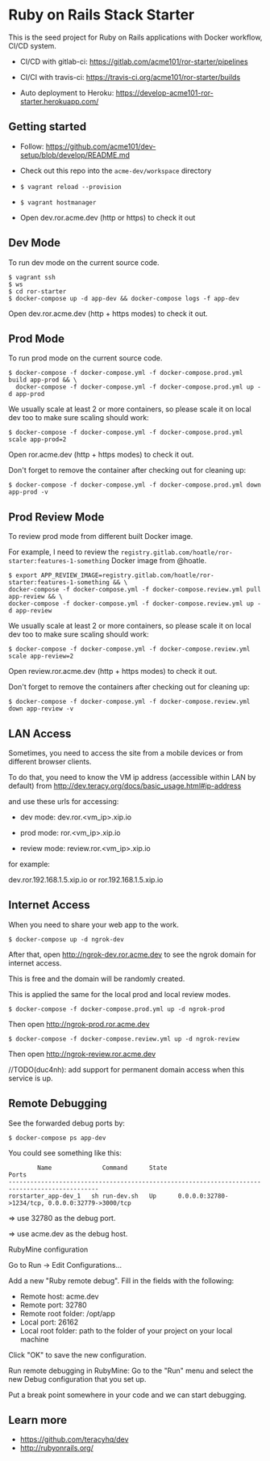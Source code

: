 # Ruby on Rails Stack Starter

This is the seed project for Ruby on Rails applications with Docker workflow, CI/CD system.

- CI/CD with gitlab-ci: https://gitlab.com/acme101/ror-starter/pipelines
- CI/CI with travis-ci: https://travis-ci.org/acme101/ror-starter/builds

- Auto deployment to Heroku: https://develop-acme101-ror-starter.herokuapp.com/

## Getting started

- Follow: https://github.com/acme101/dev-setup/blob/develop/README.md

- Check out this repo into the `acme-dev/workspace` directory

- `$ vagrant reload --provision`

- `$ vagrant hostmanager`

- Open dev.ror.acme.dev (http or https) to check it out


## Dev Mode

To run dev mode on the current source code.

```
$ vagrant ssh
$ ws
$ cd ror-starter
$ docker-compose up -d app-dev && docker-compose logs -f app-dev
```

Open dev.ror.acme.dev (http + https modes) to check it out.

## Prod Mode

To run prod mode on the current source code.

```
$ docker-compose -f docker-compose.yml -f docker-compose.prod.yml build app-prod && \
  docker-compose -f docker-compose.yml -f docker-compose.prod.yml up -d app-prod
```

We usually scale at least 2 or more containers, so please scale it on local dev too to make sure scaling should work:

```
$ docker-compose -f docker-compose.yml -f docker-compose.prod.yml scale app-prod=2
```

Open ror.acme.dev (http + https modes) to check it out.


Don't forget to remove the container after checking out for cleaning up:

```
$ docker-compose -f docker-compose.yml -f docker-compose.prod.yml down app-prod -v
```

## Prod Review Mode

To review prod mode from different built Docker image.

For example, I need to review the `registry.gitlab.com/hoatle/ror-starter:features-1-something` Docker image
from @hoatle.

```
$ export APP_REVIEW_IMAGE=registry.gitlab.com/hoatle/ror-starter:features-1-something && \
docker-compose -f docker-compose.yml -f docker-compose.review.yml pull app-review && \
docker-compose -f docker-compose.yml -f docker-compose.review.yml up -d app-review
```

We usually scale at least 2 or more containers, so please scale it on local dev too to make sure scaling should work:

```
$ docker-compose -f docker-compose.yml -f docker-compose.review.yml scale app-review=2
```


Open review.ror.acme.dev (http + https modes) to check it out.


Don't forget to remove the containers after checking out for cleaning up:

```
$ docker-compose -f docker-compose.yml -f docker-compose.review.yml down app-review -v
```

## LAN Access

Sometimes, you need to access the site from a mobile devices or from different browser clients.

To do that, you need to know the VM ip address (accessible within LAN by default) from
http://dev.teracy.org/docs/basic_usage.html#ip-address

and use these urls for accessing:

- dev mode: dev.ror.\<vm_ip>.xip.io

- prod mode: ror.\<vm_ip>.xip.io

- review mode: review.ror.\<vm_ip>.xip.io

for example:

dev.ror.192.168.1.5.xip.io or ror.192.168.1.5.xip.io


## Internet Access

When you need to share your web app to the work.

```
$ docker-compose up -d ngrok-dev
```

After that, open http://ngrok-dev.ror.acme.dev to see the ngrok domain for internet access.

This is free and the domain will be randomly created.

This is applied the same for the local prod and local review modes.

```
$ docker-compose -f docker-compose.prod.yml up -d ngrok-prod
```

Then open http://ngrok-prod.ror.acme.dev

```
$ docker-compose -f docker-compose.review.yml up -d ngrok-review
```

Then open http://ngrok-review.ror.acme.dev


//TODO(duc4nh): add support for permanent domain access when this service is up.


## Remote Debugging

See the forwarded debug ports by:

```
$ docker-compose ps app-dev
```

You could see something like this:

```
        Name              Command      State                        Ports
-----------------------------------------------------------------------------------------------
rorstarter_app-dev_1   sh run-dev.sh   Up      0.0.0.0:32780->1234/tcp, 0.0.0.0:32779->3000/tcp
```

=> use 32780 as the debug port.

=> use acme.dev as the debug host.

RubyMine configuration

Go to Run -> Edit Configurations...

Add a new "Ruby remote debug". Fill in the fields with the following:

- Remote host: acme.dev
- Remote port: 32780
- Remote root folder: /opt/app
- Local port: 26162
- Local root folder: path to the folder of your project on your local machine

Click "OK" to save the new configuration.

Run remote debugging in RubyMine: Go to the "Run" menu and select the new Debug configuration that you set up.

Put a break point somewhere in your code and we can start debugging.

## Learn more

- https://github.com/teracyhq/dev
- http://rubyonrails.org/
